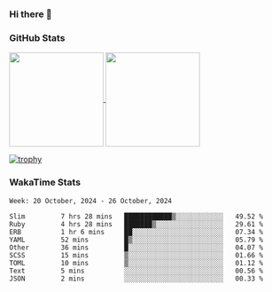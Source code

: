 ### Hi there 👋

### GitHub Stats

<a href="https://github.com/anuraghazra/github-readme-stats">
  <img align="center" height="170px" src="https://github-readme-stats.vercel.app/api/top-langs/?username=tksfjt1024&layout=compact&count_private=true&show_icons=true&show_icons=true&theme=graywhite" />
</a>
<a href="https://github.com/anuraghazra/github-readme-stats">
  <img align="center" height="170px" src="https://github-readme-stats.vercel.app/api?username=tksfjt1024&count_private=true&show_icons=true&show_icons=true&theme=graywhite" />
</a>

[![trophy](https://github-profile-trophy.vercel.app/?username=tksfjt1024)](https://github.com/ryo-ma/github-profile-trophy)

### WakaTime Stats

<!--START_SECTION:waka-->
```text
Week: 20 October, 2024 - 26 October, 2024

Slim         7 hrs 28 mins   ████████████▒░░░░░░░░░░░░   49.52 % 
Ruby         4 hrs 28 mins   ███████▒░░░░░░░░░░░░░░░░░   29.61 % 
ERB          1 hr 6 mins     ██░░░░░░░░░░░░░░░░░░░░░░░   07.34 % 
YAML         52 mins         █▒░░░░░░░░░░░░░░░░░░░░░░░   05.79 % 
Other        36 mins         █░░░░░░░░░░░░░░░░░░░░░░░░   04.07 % 
SCSS         15 mins         ▒░░░░░░░░░░░░░░░░░░░░░░░░   01.66 % 
TOML         10 mins         ▒░░░░░░░░░░░░░░░░░░░░░░░░   01.12 % 
Text         5 mins          ░░░░░░░░░░░░░░░░░░░░░░░░░   00.56 % 
JSON         2 mins          ░░░░░░░░░░░░░░░░░░░░░░░░░   00.33 % 
```
<!--END_SECTION:waka-->
